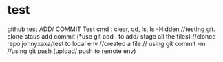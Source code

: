 # test
github test
ADD/ COMMIT Test
cmd : clear, cd, ls, ls -Hidden
//testing git. clone staus add commit (*use git add . to add/ stage all the files) 
//cloned repo johnyxaxa/test to local env
//created a file
// using git commit -m
//using git push (upload/ push to remote env)